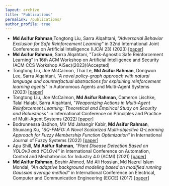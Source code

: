 ```yaml
---
layout: archive
title: "Publications"
permalink: /publications/
author_profile: true
---
```

- **Md Asifur Rahman**,Tongtong Liu, Sarra Alqahtani, _"Adversarial Behavior Exclusion for Safe Reinforcement Learning"_ in 32nd International Joint Conferences on Artificial Intelligence (IJCAI 23) (2023) [[paper](https://www.ijcai.org/proceedings/2023/54)]
- **Md Asifur Rahman**, Sarra Alqahtani, "Task-Agnostic Safe Reinforcement Learning" in 16th ACM Workshop on Artificial Intelligence and Security (ACM CCS Workshop AISec)(2023)(Accepted)
- Tongtong Liu, Joe McCalmon, Thai Le, **Md Asifur Rahman**, Dongwon Lee, Sarra Alqahtani, _"A novel policy-graph approach with natural language and counterfactual abstractions for explaining reinforcement learning agents"_ in Autonomous Agents and Multi-Agent Systems (2023) [[paper](https://link.springer.com/article/10.1007/s10458-023-09615-8)]
- Tongtong Liu, Joe McCalmon, **Md Asifur Rahman**, Cameron Lischke, Talal Halabi, Sarra Alqahtani, _"Weaponizing Actions in Multi-Agent Reinforcement Learning: Theoretical and Empirical Study on Security and Robustness"_ in International Conference on Principles and Practice of Multi-Agent Systems (2022) [[paper](https://link.springer.com/chapter/10.1007/978-3-031-21203-1_21)]
- Bodrunnessa Badhon, Mir Md Jahangir Kabir, **Md Asifur Rahman**, Shuxiang Xu, _"SQ-FMFO: A Novel Scalarized Multi-objective Q-Learning Approach for Fuzzy Membership Function Optimization"_ in International Journal of Fuzzy Systems (2022) [[paper](https://link.springer.com/article/10.1007/s40815-022-01381-1)]
- Apu Shill, **Md Asifur Rahman**, _"Plant Disease Detection Based on YOLOv3 and YOLOv4"_ in International Conference on Automation, Control and Mechatronics for Industry 4.0 (ACMI) (2021) [[paper](https://ieeexplore.ieee.org/abstract/document/9528179)]
- **Md Asifur Rahman**, Boshir Ahmed, Md Ali Hossian, Md Nazrul Islam Mondal, _"An adaptive background modeling based on modified running Gaussian average method"_ in International Conference on Electrical, Computer and Communication Engineering (ECCE) (2017) [[paper](https://ieeexplore.ieee.org/abstract/document/7912961)]

